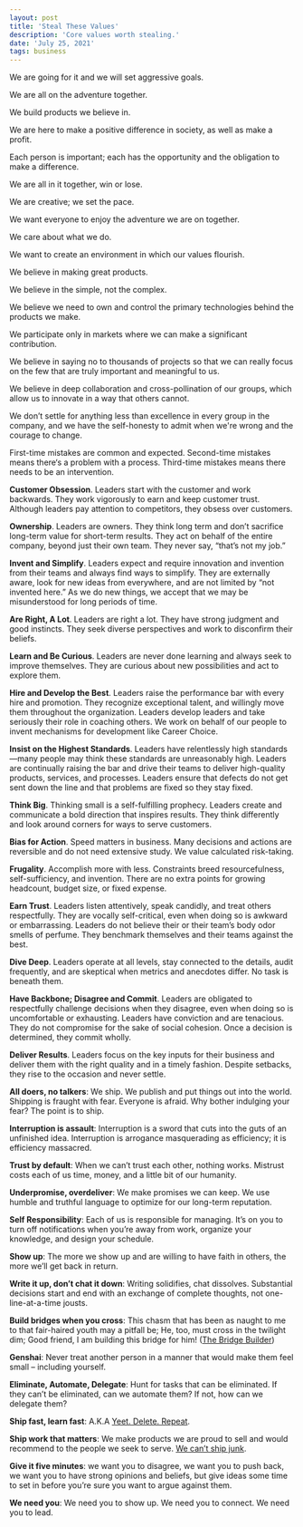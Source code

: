 ```yaml
---
layout: post
title: 'Steal These Values'
description: 'Core values worth stealing.'
date: 'July 25, 2021'
tags: business
---
```


We are going for it and we will set aggressive goals.

We are all on the adventure together.

We build products we believe in.

We are here to make a positive difference in society, as well as make a profit.

Each person is important; each has the opportunity and the obligation to make a difference.

We are all in it together, win or lose.

We are creative; we set the pace.

We want everyone to enjoy the adventure we are on together.

We care about what we do.

We want to create an environment in which our values flourish.

We believe in making great products.

We believe in the simple, not the complex.

We believe we need to own and control the primary technologies behind the products we make.

We participate only in markets where we can make a significant contribution.

We believe in saying no to thousands of projects so that we can really focus on the few that are truly important and meaningful to us.

We believe in deep collaboration and cross-pollination of our groups, which allow us to innovate in a way that others cannot.

We don’t settle for anything less than excellence in every group in the company, and we have the self-honesty to admit when we're wrong and the courage to change.

First-time mistakes are common and expected. Second-time mistakes means there‘s a problem with a process. Third-time mistakes means there needs to be an intervention.

**Customer Obsession**. Leaders start with the customer and work backwards. They work vigorously to earn and keep customer trust. Although leaders pay attention to competitors, they obsess over customers.

**Ownership**. Leaders are owners. They think long term and don’t sacrifice long-term value for short-term results. They act on behalf of the entire company, beyond just their own team. They never say, “that’s not my job.”

**Invent and Simplify**. Leaders expect and require innovation and invention from their teams and always find ways to simplify. They are externally aware, look for new ideas from everywhere, and are not limited by “not invented here.” As we do new things, we accept that we may be misunderstood for long periods of time.

**Are Right, A Lot**. Leaders are right a lot. They have strong judgment and good instincts. They seek diverse perspectives and work to disconfirm their beliefs.

**Learn and Be Curious**. Leaders are never done learning and always seek to improve themselves. They are curious about new possibilities and act to explore them.

**Hire and Develop the Best**. Leaders raise the performance bar with every hire and promotion. They recognize exceptional talent, and willingly move them throughout the organization. Leaders develop leaders and take seriously their role in coaching others. We work on behalf of our people to invent mechanisms for development like Career Choice.

**Insist on the Highest Standards**. Leaders have relentlessly high standards—many people may think these standards are unreasonably high. Leaders are continually raising the bar and drive their teams to deliver high-quality products, services, and processes. Leaders ensure that defects do not get sent down the line and that problems are fixed so they stay fixed.

**Think Big**. Thinking small is a self-fulfilling prophecy. Leaders create and communicate a bold direction that inspires results. They think differently and look around corners for ways to serve customers.

**Bias for Action**. Speed matters in business. Many decisions and actions are reversible and do not need extensive study. We value calculated risk-taking.

**Frugality**. Accomplish more with less. Constraints breed resourcefulness, self-sufficiency, and invention. There are no extra points for growing headcount, budget size, or fixed expense.

**Earn Trust**. Leaders listen attentively, speak candidly, and treat others respectfully. They are vocally self-critical, even when doing so is awkward or embarrassing. Leaders do not believe their or their team’s body odor smells of perfume. They benchmark themselves and their teams against the best.

**Dive Deep**. Leaders operate at all levels, stay connected to the details, audit frequently, and are skeptical when metrics and anecdotes differ. No task is beneath them.

**Have Backbone; Disagree and Commit**. Leaders are obligated to respectfully challenge decisions when they disagree, even when doing so is uncomfortable or exhausting. Leaders have conviction and are tenacious. They do not compromise for the sake of social cohesion. Once a decision is determined, they commit wholly.

**Deliver Results**. Leaders focus on the key inputs for their business and deliver them with the right quality and in a timely fashion. Despite setbacks, they rise to the occasion and never settle.


**All doers, no talkers**: We ship. We publish and put things out into the world. Shipping is fraught with fear. Everyone is afraid. Why bother indulging your fear? The point is to ship.

**Interruption is assault**: Interruption is a sword that cuts into the guts of an unfinished idea. Interruption is arrogance masquerading as efficiency; it is efficiency massacred.

**Trust by default**: When we can’t trust each other, nothing works. Mistrust costs each of us time, money, and a little bit of our humanity.

**Underpromise, overdeliver**: We make promises we can keep. We use humble and truthful language to optimize for our long-term reputation.

**Self Responsibility**: Each of us is responsible for managing. It’s on you to turn off notifications when you’re away from work, organize your knowledge, and design your schedule.

**Show up**: The more we show up and are willing to have faith in others, the more we’ll get back in return.

**Write it up, don’t chat it down**: Writing solidifies, chat dissolves. Substantial decisions start and end with an exchange of complete thoughts, not one-line-at-a-time jousts.

**Build bridges when you cross**: This chasm that has been as naught to me to that fair-haired youth may a pitfall be; He, too, must cross in the twilight dim; Good friend, I am building this bridge for him! ([The Bridge Builder](https://lukasmurdock.com/bridge-builder/))

**Genshai**: Never treat another person in a manner that would make them feel small – including yourself.

**Eliminate, Automate, Delegate**: Hunt for tasks that can be eliminated. If they can’t be eliminated, can we automate them? If not, how can we delegate them?

**Ship fast, learn fast**: A.K.A [Yeet. Delete. Repeat](https://www.jason.af/yeet-delete-repeat).

**Ship work that matters**: We make products we are proud to sell and would recommend to the people we seek to serve. [We can’t ship junk](https://youtu.be/Yu0qeb_rJYU).

**Give it five minutes**: we want you to disagree, we want you to push back, we want you to have strong opinions and beliefs, but give ideas some time to set in before you’re sure you want to argue against them.

**We need you**: We need you to show up. We need you to connect. We need you to lead.
